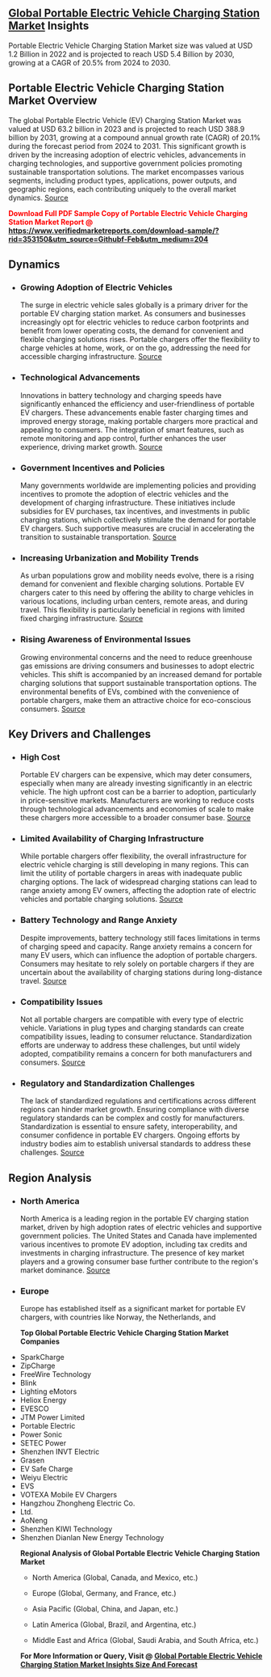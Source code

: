 <h2><a href="https://www.verifiedmarketreports.com/download-sample/?rid=353150&amp;utm_source=Githubf&amp;utm_medium=204" target="_blank">Global Portable Electric Vehicle Charging Station Market</a> Insights</h2><p>Portable Electric Vehicle Charging Station Market size was valued at USD 1.2 Billion in 2022 and is projected to reach USD 5.4 Billion by 2030, growing at a CAGR of 20.5% from 2024 to 2030.</p><p> <h2>Portable Electric Vehicle Charging Station Market Overview</h2> <p>The global Portable Electric Vehicle (EV) Charging Station Market was valued at USD 63.2 billion in 2023 and is projected to reach USD 388.9 billion by 2031, growing at a compound annual growth rate (CAGR) of 20.1% during the forecast period from 2024 to 2031. This significant growth is driven by the increasing adoption of electric vehicles, advancements in charging technologies, and supportive government policies promoting sustainable transportation solutions. The market encompasses various segments, including product types, applications, power outputs, and geographic regions, each contributing uniquely to the overall market dynamics. <a href="https://www.verifiedmarketresearch.com/product/portable-electric-vehicle-charger-market/">Source</a></p> <p><strong><p><span class=""><span style="color: #ff0000;"><strong>Download Full PDF Sample Copy of Portable Electric Vehicle Charging Station Market Report</strong> @ </span><a href="https://www.verifiedmarketreports.com/download-sample/?rid=353150&amp;utm_source=Githubf-Feb&amp;utm_medium=204" target="_blank">https://www.verifiedmarketreports.com/download-sample/?rid=353150&amp;utm_source=Githubf-Feb&amp;utm_medium=204</a></span></p></strong></p> <h2>Dynamics</h2> <ul> <li><h3>Growing Adoption of Electric Vehicles</h3> <p>The surge in electric vehicle sales globally is a primary driver for the portable EV charging station market. As consumers and businesses increasingly opt for electric vehicles to reduce carbon footprints and benefit from lower operating costs, the demand for convenient and flexible charging solutions rises. Portable chargers offer the flexibility to charge vehicles at home, work, or on the go, addressing the need for accessible charging infrastructure. <a href="https://www.verifiedmarketresearch.com/product/portable-electric-vehicle-charger-market/">Source</a></p> </li> <li><h3>Technological Advancements</h3> <p>Innovations in battery technology and charging speeds have significantly enhanced the efficiency and user-friendliness of portable EV chargers. These advancements enable faster charging times and improved energy storage, making portable chargers more practical and appealing to consumers. The integration of smart features, such as remote monitoring and app control, further enhances the user experience, driving market growth. <a href="https://www.verifiedmarketresearch.com/product/portable-electric-vehicle-charger-market/">Source</a></p> </li> <li><h3>Government Incentives and Policies</h3> <p>Many governments worldwide are implementing policies and providing incentives to promote the adoption of electric vehicles and the development of charging infrastructure. These initiatives include subsidies for EV purchases, tax incentives, and investments in public charging stations, which collectively stimulate the demand for portable EV chargers. Such supportive measures are crucial in accelerating the transition to sustainable transportation. <a href="https://www.verifiedmarketresearch.com/product/portable-electric-vehicle-charger-market/">Source</a></p> </li> <li><h3>Increasing Urbanization and Mobility Trends</h3> <p>As urban populations grow and mobility needs evolve, there is a rising demand for convenient and flexible charging solutions. Portable EV chargers cater to this need by offering the ability to charge vehicles in various locations, including urban centers, remote areas, and during travel. This flexibility is particularly beneficial in regions with limited fixed charging infrastructure. <a href="https://www.verifiedmarketresearch.com/product/portable-electric-vehicle-charger-market/">Source</a></p> </li> <li><h3>Rising Awareness of Environmental Issues</h3> <p>Growing environmental concerns and the need to reduce greenhouse gas emissions are driving consumers and businesses to adopt electric vehicles. This shift is accompanied by an increased demand for portable charging solutions that support sustainable transportation options. The environmental benefits of EVs, combined with the convenience of portable chargers, make them an attractive choice for eco-conscious consumers. <a href="https://www.verifiedmarketresearch.com/product/portable-electric-vehicle-charger-market/">Source</a></p> </li> </ul> <h2>Key Drivers and Challenges</h2> <ul> <li><h3>High Cost</h3> <p>Portable EV chargers can be expensive, which may deter consumers, especially when many are already investing significantly in an electric vehicle. The high upfront cost can be a barrier to adoption, particularly in price-sensitive markets. Manufacturers are working to reduce costs through technological advancements and economies of scale to make these chargers more accessible to a broader consumer base. <a href="https://www.verifiedmarketresearch.com/product/portable-electric-vehicle-charger-market/">Source</a></p> </li> <li><h3>Limited Availability of Charging Infrastructure</h3> <p>While portable chargers offer flexibility, the overall infrastructure for electric vehicle charging is still developing in many regions. This can limit the utility of portable chargers in areas with inadequate public charging options. The lack of widespread charging stations can lead to range anxiety among EV owners, affecting the adoption rate of electric vehicles and portable charging solutions. <a href="https://www.verifiedmarketresearch.com/product/portable-electric-vehicle-charger-market/">Source</a></p> </li> <li><h3>Battery Technology and Range Anxiety</h3> <p>Despite improvements, battery technology still faces limitations in terms of charging speed and capacity. Range anxiety remains a concern for many EV users, which can influence the adoption of portable chargers. Consumers may hesitate to rely solely on portable chargers if they are uncertain about the availability of charging stations during long-distance travel. <a href="https://www.verifiedmarketresearch.com/product/portable-electric-vehicle-charger-market/">Source</a></p> </li> <li><h3>Compatibility Issues</h3> <p>Not all portable chargers are compatible with every type of electric vehicle. Variations in plug types and charging standards can create compatibility issues, leading to consumer reluctance. Standardization efforts are underway to address these challenges, but until widely adopted, compatibility remains a concern for both manufacturers and consumers. <a href="https://www.verifiedmarketresearch.com/product/portable-electric-vehicle-charger-market/">Source</a></p> </li> <li><h3>Regulatory and Standardization Challenges</h3> <p>The lack of standardized regulations and certifications across different regions can hinder market growth. Ensuring compliance with diverse regulatory standards can be complex and costly for manufacturers. Standardization is essential to ensure safety, interoperability, and consumer confidence in portable EV chargers. Ongoing efforts by industry bodies aim to establish universal standards to address these challenges. <a href="https://www.verifiedmarketresearch.com/product/portable-electric-vehicle-charger-market/">Source</a></p> </li> </ul> <h2>Region Analysis</h2> <ul> <li><h3>North America</h3> <p>North America is a leading region in the portable EV charging station market, driven by high adoption rates of electric vehicles and supportive government policies. The United States and Canada have implemented various incentives to promote EV adoption, including tax credits and investments in charging infrastructure. The presence of key market players and a growing consumer base further contribute to the region's market dominance. <a href="https://www.verifiedmarketresearch.com/product/portable-electric-vehicle-charger-market/">Source</a></p> </li> <li><h3>Europe</h3> <p>Europe has established itself as a significant market for portable EV chargers, with countries like Norway, the Netherlands, and</p><p><strong>Top Global Portable Electric Vehicle Charging Station Market Companies</strong></p><div data-test-id=""><p><li>SparkCharge</li><li> ZipCharge</li><li> FreeWire Technology</li><li> Blink</li><li> Lighting eMotors</li><li> Heliox Energy</li><li> EVESCO</li><li> JTM Power Limited</li><li> Portable Electric</li><li> Power Sonic</li><li> SETEC Power</li><li> Shenzhen INVT Electric</li><li> Grasen</li><li> EV Safe Charge</li><li> Weiyu Electric</li><li> EVS</li><li> VOTEXA Mobile EV Chargers</li><li> Hangzhou Zhongheng Electric Co.</li><li> Ltd.</li><li> AoNeng</li><li> Shenzhen KIWI Technology</li><li> Shenzhen Dianlan New Energy Technology</li></p><div><strong>Regional Analysis of&nbsp;Global Portable Electric Vehicle Charging Station Market</strong></div><ul><li dir="ltr"><p dir="ltr">North America&nbsp;(Global, Canada, and Mexico, etc.)</p></li><li dir="ltr"><p dir="ltr">Europe (Global, Germany, and France, etc.)</p></li><li dir="ltr"><p dir="ltr">Asia Pacific&nbsp;(Global, China, and Japan, etc.)</p></li><li dir="ltr"><p dir="ltr">Latin America&nbsp;(Global, Brazil, and Argentina, etc.)</p></li><li dir="ltr">Middle East and Africa&nbsp;(Global, Saudi Arabia, and South Africa, etc.)</li></ul><p><strong>For More Information or Query, Visit @&nbsp;</strong><strong><a href="https://www.verifiedmarketreports.com/product/portable-electric-vehicle-charging-station-market/?utm_source=Githubf&amp;utm_medium=204" target="_blank">Global Portable Electric Vehicle Charging Station Market Insights Size And Forecast</a></strong></p></div>
